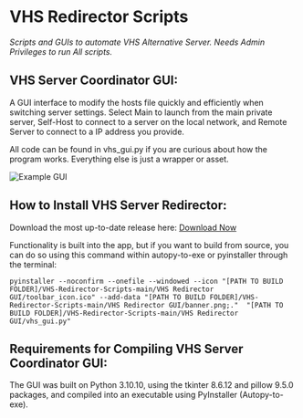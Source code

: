 # VHS Redirector Scripts
_Scripts and GUIs to automate VHS Alternative Server. Needs Admin Privileges to run All scripts._


**VHS Server Coordinator GUI:**
-------------------------------
A GUI interface to modify the hosts file quickly and efficiently when switching server settings. Select Main to launch from the main private server, Self-Host to connect to a server on the local network, and Remote Server to connect to a IP address you provide.

All code can be found in vhs_gui.py if you are curious about how the program works. Everything else is just a wrapper or asset.

![Example GUI](https://github.com/SkelXton/VHS-Redirector-Scripts/assets/57548041/96478f3e-1c4b-48bc-a95b-fda5e5fcca94)


**How to Install VHS Server Redirector:**
-------------------------------
Download the most up-to-date release here: [Download Now](https://github.com/SkelXton/VHS-Redirector-Scripts/releases/download/initial_release/VHS_Server_Coordinator.exe)

Functionality is built into the app, but if you want to build from source, you can do so using this command within autopy-to-exe or pyinstaller through the terminal:
```
pyinstaller --noconfirm --onefile --windowed --icon "[PATH TO BUILD FOLDER]/VHS-Redirector-Scripts-main/VHS Redirector GUI/toolbar_icon.ico" --add-data "[PATH TO BUILD FOLDER]/VHS-Redirector-Scripts-main/VHS Redirector GUI/banner.png;."  "[PATH TO BUILD FOLDER]/VHS-Redirector-Scripts-main/VHS Redirector GUI/vhs_gui.py"
```

**Requirements for Compiling VHS Server Coordinator GUI:**
-------------------------------
The GUI was built on Python 3.10.10, using the tkinter 8.6.12 and pillow 9.5.0 packages, and compiled into an executable using PyInstaller (Autopy-to-exe).
